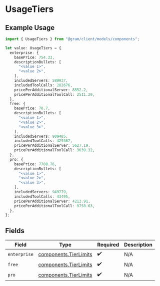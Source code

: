 # UsageTiers

## Example Usage

```typescript
import { UsageTiers } from "@gram/client/models/components";

let value: UsageTiers = {
  enterprise: {
    basePrice: 754.33,
    descriptionBullets: [
      "<value 1>",
      "<value 2>",
    ],
    includedServers: 589937,
    includedToolCalls: 282676,
    pricePerAdditionalServer: 8552.2,
    pricePerAdditionalToolCall: 2511.29,
  },
  free: {
    basePrice: 70.7,
    descriptionBullets: [
      "<value 1>",
      "<value 2>",
      "<value 3>",
    ],
    includedServers: 909485,
    includedToolCalls: 429367,
    pricePerAdditionalServer: 5627.19,
    pricePerAdditionalToolCall: 3039.32,
  },
  pro: {
    basePrice: 7708.76,
    descriptionBullets: [
      "<value 1>",
      "<value 2>",
      "<value 3>",
    ],
    includedServers: 949779,
    includedToolCalls: 43495,
    pricePerAdditionalServer: 4213.91,
    pricePerAdditionalToolCall: 9758.63,
  },
};
```

## Fields

| Field                                                          | Type                                                           | Required                                                       | Description                                                    |
| -------------------------------------------------------------- | -------------------------------------------------------------- | -------------------------------------------------------------- | -------------------------------------------------------------- |
| `enterprise`                                                   | [components.TierLimits](../../models/components/tierlimits.md) | :heavy_check_mark:                                             | N/A                                                            |
| `free`                                                         | [components.TierLimits](../../models/components/tierlimits.md) | :heavy_check_mark:                                             | N/A                                                            |
| `pro`                                                          | [components.TierLimits](../../models/components/tierlimits.md) | :heavy_check_mark:                                             | N/A                                                            |